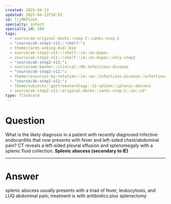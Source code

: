 ```yaml
---
created: 2025-04-13
updated: 2025-04-13T10:53
id: l]jMKF%Jsh
specialty: infect
specialty_id: 169
tags:
  - source/ak-original-decks::step-2::zanki-step-2
  - "source/ak-step2-v11::!shelf:": 
  - theme/cards-anking-did::6im
  - source/ak-step2-v11::!shelf::im::no-dupes
  - source/ak-step2-v11::!shelf::im::no-dupes::only-step2
  - "source/ak-step2-v11:": 
  - source/ome-banner::clinical::06-infectious-disease
  - "source/ak-step2-v11:": 
  - theme/resources-by-rotation::im::uw::infectious-disease::infectious-disease-zanki
  - "source/ak-step2-v11:": 
  - theme/subjects::gastroenterology::12-spleen::splenic-abscess
  - source/ak-step2-v11::original-decks::zanki-step-2::im::id"
type: flashcard
---
```


# Question
What is the likely diagnosis in a patient with recently diagnosed infective endocarditis that now presents with fever and left-sided chest/abdominal pain? CT reveals a left-sided pleural effusion and splenomegaly with a splenic fluid collection.    **Splenic abscess (secondary to IE)**

---

# Answer
splenic abscess usually presents with a triad of fever, leukocytosis, and LUQ abdominal pain; treatment is with antibiotics plus splenectomy